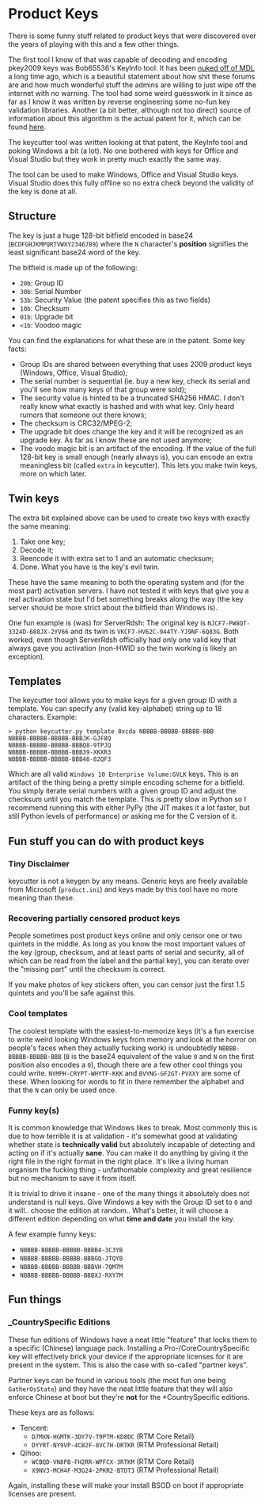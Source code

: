 # Product Keys

There is some funny stuff related to product keys that were discovered over the years of playing with this and a few other things.

The first tool I know of that was capable of decoding and encoding pkey2009 keys was Bob65536's KeyInfo tool. It has been [nuked off of MDL](https://web.archive.org/web/20121026081005/http://forums.mydigitallife.info/threads/37590-Windows-8-Product-Key-Decoding) a long time ago, which is a beautiful statement about how shit these forums are and how much wonderful stuff the admins are willing to just wipe off the internet with no warning. The tool had some weird guesswork in it since as far as I know it was written by reverse engineering some no-fun key validation libraries. Another (a bit better, although not too direct) source of information about this algorithm is the actual patent for it, which can be found [here](https://patents.google.com/patent/US8984293B2).

The keycutter tool was written looking at that patent, the KeyInfo tool and poking Windows a bit (a lot). No one bothered with keys for Office and Visual Studio but they work in pretty much exactly the same way.

The tool can be used to make Windows, Office and Visual Studio keys. Visual Studio does this fully offline so no extra check beyond the validity of the key is done at all.

## Structure

The key is just a huge 128-bit bitfield encoded in base24 (`BCDFGHJKMPQRTVWXY2346789`) where the `N` character's **position** signifies the least significant base24 word of the key.

The bitfield is made up of the following:

 * `20b`: Group ID
 * `30b`: Serial Number
 * `53b`: Security Value (the patent specifies this as two fields)
 * `10b`: Checksum
 * `01b`: Upgrade bit
 * `<1b`: Voodoo magic

You can find the explanations for what these are in the patent. Some key facts:

 * Group IDs are shared between everything that uses 2009 product keys (Windows, Office, Visual Studio);
 * The serial number is sequential (ie. buy a new key, check its serial and you'll see how many keys of that group were sold);
 * The security value is hinted to be a truncated SHA256 HMAC. I don't really know what exactly is hashed and with what key. Only heard rumors that someone out there knows;
 * The checksum is CRC32/MPEG-2;
 * The upgrade bit does change the key and it will be recognized as an upgrade key. As far as I know these are not used anymore;
 * The voodo magic bit is an artifact of the encoding. If the value of the full 128-bit key is small enough (nearly always is), you can encode an extra meaningless bit (called `extra` in keycutter). This lets you make twin keys, more on which later.

## Twin keys

The extra bit explained above can be used to create two keys with exactly the same meaning:

1. Take one key;
2. Decode it;
3. Reencode it with extra set to 1 and an automatic checksum;
4. Done. What you have is the key's evil twin.

These have the same meaning to both the operating system and (for the most part) activation servers. I have not tested it with keys that give you a real activation state but I'd bet something breaks along the way (the key server should be more strict about the bitfield than Windows is).

One fun example is (was) for ServerRdsh: The original key is `NJCF7-PW8QT-3324D-688JX-2YV66` and its twin is `VKCF7-HV62C-944TY-YJ9NF-6Q83G`. Both worked, even though ServerRdsh officially had only one valid key that always gave you activation (non-HWID so the twin working is likely an exception).

## Templates

The keycutter tool allows you to make keys for a given group ID with a template. You can specify any (valid key-alphabet) string up to 18 characters. Example:

```
> python keycutter.py template 0xcda NBBBB-BBBBB-BBBBB-BBB
NBBBB-BBBBB-BBBBB-BBBJK-GJF8Q
NBBBB-BBBBB-BBBBB-BBBQ8-9TPJQ
NBBBB-BBBBB-BBBBB-BBB39-XKXR3
NBBBB-BBBBB-BBBBB-BBB48-82QF3
```
Which are all valid `Windows 10 Enterprise Volume:GVLK` keys. This is an artifact of the thing being a pretty simple encoding scheme for a bitfield. You simply iterate serial numbers with a given group ID and adjust the checksum until you match the template. This is pretty slow in Python so I recommend running this with either PyPy (the JIT makes it a lot faster, but still Python levels of performance) or asking me for the C version of it.

## Fun stuff you can do with product keys

### Tiny Disclaimer

keycutter is not a keygen by any means. Generic keys are freely available from Microsoft (`product.ini`) and keys made by this tool have no more meaning than these.

### Recovering partially censored product keys

People sometimes post product keys online and only censor one or two quintets in the middle. As long as you know the most important values of the key (group, checksum, and at least parts of serial and security, all of which can be read from the label and the partial key), you can iterate over the "missing part" until the checksum is correct.

If you make photos of key stickers often, you can censor just the first 1.5 quintets and you'll be safe against this.

### Cool templates

The coolest template with the easiest-to-memorize keys (it's a fun exercise to write weird looking Windows keys from memory and look at the horror on people's faces when they actually fucking work) is undoubtedly `NBBBB-BBBBB-BBBBB-BBB` (`B` is the base24 equivalent of the value `0` and `N` on the first position also encodes a `0`), though there are a few other cool things you could write. `NYMPH-CRYPT-WHYTF-KKK` and `BVYNG-GF2GT-PVXXY` are some of these. When looking for words to fit in there remember the alphabet and that the `N` can only be used once.

### Funny key(s)

It is common knowledge that Windows likes to break. Most commonly this is due to how terrible it is at validation - it's somewhat good at validating whether state is **technically valid** but absolutely incapable of detecting and acting on if it's actually **sane**. You can make it do anything by giving it the right file in the right format in the right place. It's like a living human organism the fucking thing - unfathomable complexity and great resilience but no mechanism to save it from itself.

It is trivial to drive it insane - one of the many things it absolutely does not understand is null keys. Give Windows a key with the Group ID set to `0` and it will.. choose the edition at random.. What's better, it will choose a different edition depending on what **time and date** you install the key.

A few example funny keys:

 - `NBBBB-BBBBB-BBBBB-BBBB4-3C3YB`
 - `NBBBB-BBBBB-BBBBB-BBBGQ-JTQYB`
 - `NBBBB-BBBBB-BBBBB-BBBVH-7QM7M`
 - `NBBBB-BBBBB-BBBBB-BBBXJ-RXY7M`

## Fun things

### _CountrySpecific Editions

These fun editions of Windows have a neat little "feature" that locks them to a specific (Chinese) language pack. Installing a Pro-/CoreCountrySpecific key will effectively brick your device if the appropriate licenses for it are present in the system. This is also the case with so-called "partner keys".

Partner keys can be found in various tools (the most fun one being `GatherOsState`) and they have the neat little feature that they will also enforce Chinese at boot but they're **not** for the *CountrySpecific editions.

These keys are as follows:
 - Tencent:
    - `D7MXN-HGMTK-3DY7V-T9PTM-KD8DC` (RTM Core Retail)
    - `DYYRT-NY9VP-4CB2F-8VC7H-DRTKR` (RTM Professional Retail)
 - Qihoo:
    - `WCBQD-VN8PB-FH2RR-WPFCX-3RTKM` (RTM Core Retail)
    - `X9NV3-MCH4F-M3G24-2PKR2-BTDT3` (RTM Professional Retail)

Again, installing these will make your install BSOD on boot if appropriate licenses are present.